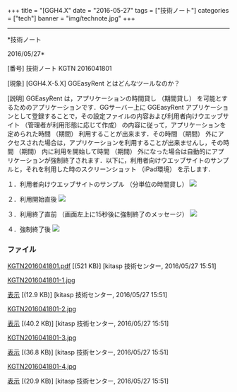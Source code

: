 ﻿+++
title = "[GGH4.X"
date = "2016-05-27"
tags = ["技術ノート"]
categories = ["tech"]
banner = "img/technote.jpg"
+++

-----------------------------------------------------------------------------------------------------------------------------

*技術ノート

2016/05/27*


[番号]
技術ノート KGTN 2016041801

[現象]
[GGH4.X-5.X] GGEasyRent とはどんなツールなのか？

[説明]
GGEasyRent は，アプリケーションの時間貸し （期間貸し）
を可能とするためのアプリケーションです．GGサーバー上に GGEasyRent
アプリケーションとして登録することで，その設定ファイルの内容および利用者向けウエッブサイト
（管理者が利用形態に応じて作成）
の内容に従って，アプリケーションを定められた時間 （期間）
利用することが出来ます．その時間 （期間）
外にアクセスされた場合は，アプリケーションを利用することが出来ませんし，その時間
（期間） 内に利用を開始して時間 （期間）
外になった場合は自動的にアプリケーションが強制終了されます．以下に，利用者向けウエッブサイトのサンプルと，それを利用した時のスクリーンショット
（iPad環境） を示します．

１．利用者向けウエッブサイトのサンプル （分単位の時間貸し）
![](http://techreport.kitasp.net/attachments/download/2590/KGTN2016041801-1.jpg)

２．利用開始直後
![](http://techreport.kitasp.net/attachments/download/2591/KGTN2016041801-2.jpg)

３．利用終了直前 （画面左上に15秒後に強制終了のメッセージ）
![](http://techreport.kitasp.net/attachments/download/2592/KGTN2016041801-3.jpg)

４．強制終了後
![](http://techreport.kitasp.net/attachments/download/2593/KGTN2016041801-4.jpg)


### ファイル

 
 


[KGTN2016041801.pdf](http://techreport.kitasp.net/attachments/download/2589/KGTN2016041801.pdf)
 [(521 KB)] [kitasp 技術センター, 2016/05/27
15:51]

[KGTN2016041801-1.jpg](http://techreport.kitasp.net/attachments/download/2590/KGTN2016041801-1.jpg)

[表示](http://techreport.kitasp.net/attachments/2590/KGTN2016041801-1.jpg "表示")
 [(12.9 KB)] [kitasp 技術センター, 2016/05/27
15:51]

[KGTN2016041801-2.jpg](http://techreport.kitasp.net/attachments/download/2591/KGTN2016041801-2.jpg)

[表示](http://techreport.kitasp.net/attachments/2591/KGTN2016041801-2.jpg "表示")
 [(40.2 KB)] [kitasp 技術センター, 2016/05/27
15:51]

[KGTN2016041801-3.jpg](http://techreport.kitasp.net/attachments/download/2592/KGTN2016041801-3.jpg)

[表示](http://techreport.kitasp.net/attachments/2592/KGTN2016041801-3.jpg "表示")
 [(36.8 KB)] [kitasp 技術センター, 2016/05/27
15:51]

[KGTN2016041801-4.jpg](http://techreport.kitasp.net/attachments/download/2593/KGTN2016041801-4.jpg)

[表示](http://techreport.kitasp.net/attachments/2593/KGTN2016041801-4.jpg "表示")
 [(20.9 KB)] [kitasp 技術センター, 2016/05/27
15:51]


 


 

